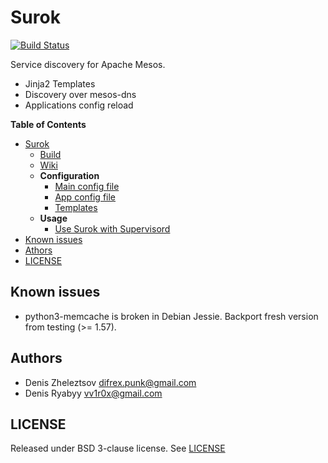 # Surok

[![Build Status](https://travis-ci.org/Difrex/surok.svg?branch=master)](https://travis-ci.org/Difrex/surok)

Service discovery for Apache Mesos.

* Jinja2 Templates
* Discovery over mesos-dns
* Applications config reload

**Table of Contents**

- [Surok](https://difrex.github.io/surok/)
    - [Build](https://difrex.github.io/surok/Build.md)
    - [Wiki](https://github.com/Difrex/surok/wiki)
    - **Configuration**
      - [Main config file](https://difrex.github.io/surok/Main-config-file.md)
      - [App config file](https://difrex.github.io/surok/App-config-file.md)
      - [Templates](https://difrex.github.io/surok/Templates.md)
    - **Usage**
      - [Use Surok with Supervisord](https://difrex.github.io/surok/Use-Surok-with-supervisord.md)
- [Known issues](#known-issues)
- [Athors](#authors)
- [LICENSE](#license)

## Known issues

* python3-memcache is broken in Debian Jessie. Backport fresh version from testing (>= 1.57).

## Authors

* Denis Zheleztsov <difrex.punk@gmail.com>
* Denis Ryabyy <vv1r0x@gmail.com>

## LICENSE

Released under BSD 3-clause license. See [LICENSE](https://raw.githubusercontent.com/Difrex/surok/master/LICENSE)
